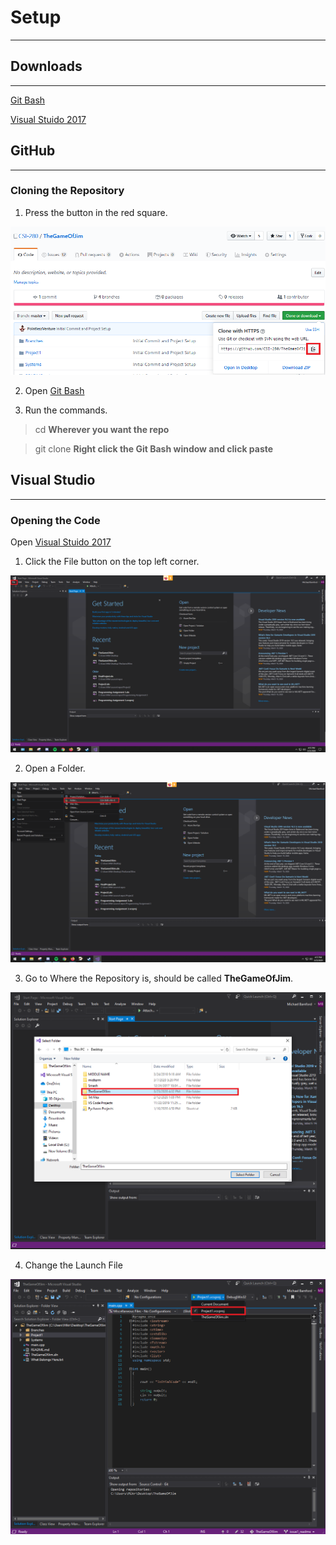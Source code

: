 # Setup
---
## Downloads
---
[Git Bash](https://gitforwindows.org/)

[Visual Stuido 2017](https://visualstudio.microsoft.com/vs/older-downloads/)

## GitHub
---
### Cloning the Repository

1. Press the button in the red square.

![Clone](/images/Clonegit.PNG)

2. Open [Git Bash](https://gitforwindows.org/)

3. Run the commands.

> cd **Wherever you want the repo**

> git clone **Right click the Git Bash window and click paste**
 
## Visual Studio
---
### Opening the Code

Open [Visual Stuido 2017](https://visualstudio.microsoft.com/vs/older-downloads/)

1. Click the File button on the top left corner.

![Visual Studio Setup 1](/images/VisualStudio_1.PNG)

2. Open a Folder.

![Visual Studio Setup 2](/images/VisualStudio_2.PNG)

3. Go to Where the Repository is, should be called **TheGameOfJim**.

![Visual Studio Setup 3](/images/VisualStudio_3.PNG)

4. Change the Launch File

![Visual Studio Setup 4](/images/VisualStudio_4.png)
